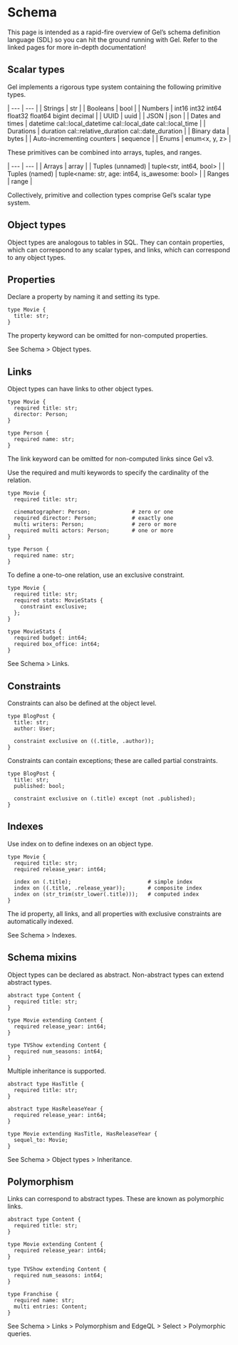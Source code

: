 # Schema

This page is intended as a rapid-fire overview of Gel’s schema definition language (SDL) so you can hit the ground running with Gel. Refer to the linked pages for more in-depth documentation!

## Scalar types

Gel implements a rigorous type system containing the following primitive types.

| --- | --- |
| Strings | str |
| Booleans | bool |
| Numbers | int16 int32 int64 float32 float64 bigint decimal |
| UUID | uuid |
| JSON | json |
| Dates and times | datetime cal::local_datetime cal::local_date cal::local_time |
| Durations | duration cal::relative_duration cal::date_duration |
| Binary data | bytes |
| Auto-incrementing counters | sequence |
| Enums | enum<x, y, z> |

These primitives can be combined into arrays, tuples, and ranges.

| --- | --- |
| Arrays | array<str> |
| Tuples (unnamed) | tuple<str, int64, bool> |
| Tuples (named) | tuple<name: str, age: int64, is_awesome: bool> |
| Ranges | range<float64> |

Collectively, primitive and collection types comprise Gel’s scalar type system.

## Object types

Object types are analogous to tables in SQL. They can contain properties, which can correspond to any scalar types, and links, which can correspond to any object types.

## Properties

Declare a property by naming it and setting its type.

```sdl
type Movie {
  title: str;
}
```

The property keyword can be omitted for non-computed properties.

See Schema > Object types.

## Links

Object types can have links to other object types.

```sdl
type Movie {
  required title: str;
  director: Person;
}

type Person {
  required name: str;
}
```

The link keyword can be omitted for non-computed links since Gel v3.

Use the required and multi keywords to specify the cardinality of the relation.

```sdl
type Movie {
  required title: str;

  cinematographer: Person;             # zero or one
  required director: Person;           # exactly one
  multi writers: Person;               # zero or more
  required multi actors: Person;       # one or more
}

type Person {
  required name: str;
}
```

To define a one-to-one relation, use an exclusive constraint.

```sdl
type Movie {
  required title: str;
  required stats: MovieStats {
    constraint exclusive;
  };
}

type MovieStats {
  required budget: int64;
  required box_office: int64;
}
```

See Schema > Links.

## Constraints

Constraints can also be defined at the object level.

```sdl
type BlogPost {
  title: str;
  author: User;

  constraint exclusive on ((.title, .author));
}
```

Constraints can contain exceptions; these are called partial constraints.

```sdl
type BlogPost {
  title: str;
  published: bool;

  constraint exclusive on (.title) except (not .published);
}
```

## Indexes

Use index on to define indexes on an object type.

```sdl
type Movie {
  required title: str;
  required release_year: int64;

  index on (.title);                        # simple index
  index on ((.title, .release_year));       # composite index
  index on (str_trim(str_lower(.title)));   # computed index
}
```

The id property, all links, and all properties with exclusive constraints are automatically indexed.

See Schema > Indexes.

## Schema mixins

Object types can be declared as abstract. Non-abstract types can extend abstract types.

```sdl
abstract type Content {
  required title: str;
}

type Movie extending Content {
  required release_year: int64;
}

type TVShow extending Content {
  required num_seasons: int64;
}
```

Multiple inheritance is supported.

```sdl
abstract type HasTitle {
  required title: str;
}

abstract type HasReleaseYear {
  required release_year: int64;
}

type Movie extending HasTitle, HasReleaseYear {
  sequel_to: Movie;
}
```

See Schema > Object types > Inheritance.

## Polymorphism

Links can correspond to abstract types. These are known as polymorphic links.

```sdl
abstract type Content {
  required title: str;
}

type Movie extending Content {
  required release_year: int64;
}

type TVShow extending Content {
  required num_seasons: int64;
}

type Franchise {
  required name: str;
  multi entries: Content;
}
```

See Schema > Links > Polymorphism and EdgeQL > Select > Polymorphic queries.


